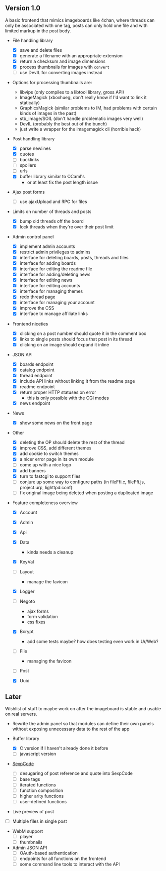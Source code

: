 ## Version 1.0
A basic frontend that mimics imageboards like 4chan, where threads can only be
associated with one tag, posts can only hold one file and with limited markup
in the post body.

* File handling library
  * [X] save and delete files
  * [X] generate a filename with an appropriate extension
  * [X] return a checksum and image dimensions
  * [X] process thumbnails for images with `convert`
  * [ ] use DevIL for converting images instead

* Options for processing thumbnails are:
  * libvips (only compiles to a libtool library, gross API)
  * ImageMagick (xboxhueg, don't really know if I'd want to link it statically)
  * GraphicsMagick (similar problems to IM, had problems with certain kinds of images in the past)
  * stb\_image/SOIL (don't handle problematic images very well)
  * DevIL (probably the best out of the bunch)
  * just write a wrapper for the imagemagick cli (horrible hack)

* Post handling library
  * [X] parse newlines
  * [X] quotes
  * [ ] backlinks
  * [ ] spoilers
  * [ ] urls
  * [X] buffer library similar to OCaml's
    * or at least fix the post length issue

* Ajax post forms
  * [ ] use ajaxUpload and RPC for files

* Limits on number of threads and posts
  * [X] bump old threads off the board
  * [X] lock threads when they're over their post limit

* Admin control panel
  * [X] implement admin accounts
  * [X] restrict admin privileges to admins
  * [X] interface for deleting boards, posts, threads and files
  * [X] interface for adding boards
  * [X] interface for editing the readme file
  * [X] interface for adding/deleting news
  * [X] interface for editing news
  * [X] interface for editing accounts
  * [X] interface for managing themes
  * [X] redo thread page
  * [X] interface for managing your account
  * [X] improve the CSS
  * [X] interface to manage affiliate links

* Frontend niceties
  * [X] clicking on a post number should quote it in the comment box
  * [X] links to single posts should focus that post in its thread
  * [X] clicking on an image should expand it inline

* JSON API
  * [X] boards endpoint
  * [X] catalog endpoint
  * [X] thread endpoint
  * [X] include API links without linking it from the readme page
  * [X] readme endpoint
  * [X] return proper HTTP statuses on error
    * this is only possible with the CGI modes
  * [X] news endpoint

* News
  * [X] show some news on the front page

* Other
  * [X] deleting the OP should delete the rest of the thread
  * [X] improve CSS, add different themes
  * [X] add cookie to switch themes
  * [X] a nicer error page in its own module
  * [ ] come up with a nice logo
  * [X] add banners
  * [X] turn to fastcgi to support files
  * [ ] conjure up some way to configure paths (in fileFfi.c, fileFfi.js, project.urp, lighttpd.conf)
  * [ ] fix original image being deleted when posting a duplicated image

* Feature completeness overview
  * [X] Account
  * [X] Admin
  * [X] Api
  * [X] Data
    * kinda needs a cleanup
  * [X] KeyVal
  * [ ] Layout
    * manage the favicon
  * [X] Logger
  * [ ] Negoto
    * ajax forms
    * form validation
    * css fixes
  * [X] Bcrypt
    * add some tests maybe? how does testing even work in Ur/Web?
  * [ ] File
    * managing the favicon
  * [ ] Post
  * [X] Uuid


## Later
Wishlist of stuff to maybe work on after the imageboard is stable and usable on
real servers.

* Rewrite the admin panel so that modules can define their own panels without exposing unnecessary data to the rest of the app

* Buffer library
  * [X] C version if I haven't already done it before
  * [ ] javascript version

* [SexpCode](https://web.archive.org/web/20160321174220/http://cairnarvon.rotahall.org/misc/sexpcode.html)
  * [ ] desugaring of post reference and quote into SexpCode
  * [ ] base tags
  * [ ] iterated functions
  * [ ] function composition
  * [ ] higher arity functions
  * [ ] user-defined functions

* Live preview of post

* [ ] Multiple files in single post

* WebM support
  * [ ] player
  * [ ] thumbnails

* Admin JSON API
  * [ ] OAuth-based authentication
  * [ ] endpoints for all functions on the frontend
  * [ ] some command line tools to interact with the API
